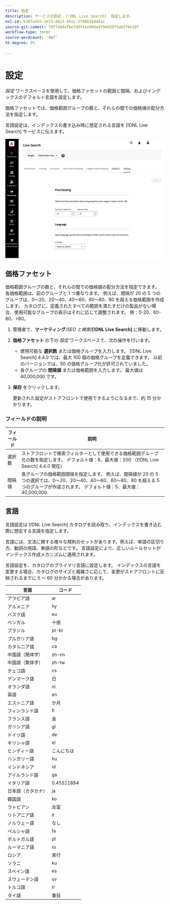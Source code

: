 ```yaml
---
title: 設定
description: サービスの設定  [!DNL Live Search]  指定します。
exl-id: 6387a365-7e23-4023-95ac-27908164d81c
source-git-commit: 70ff444afbe7ddf41e966e479e03975a02f4e10f
workflow-type: tm+mt
source-wordcount: '467'
ht-degree: 0%

---
```


# 設定

*設定* ワークスペースを使用して、価格ファセットの範囲と間隔、およびインデックスのデフォルト言語を設定します。

価格ファセットでは、価格範囲グループの数と、それらの間での価格値の配分方法を指定します。

言語設定は、インデックスの書き込み時に想定される言語を [!DNL Live Search] サービスに伝えます。

![&#x200B; 設定 &#x200B;](assets/settings.png)

## 価格ファセット

価格範囲グループの数と、それらの間での価格値の配分方法を指定できます。 各価格範囲は、前のグループと 1 つ重なります。 例えば、間隔が 20 の 5 つのグループは、0～20、20～40、40～60、60～80、80 を超える価格範囲を作成します。 カタログに、定義されたすべての範囲を満たすだけの製品がない場合、使用可能なグループの表示はそれに応じて調整されます。 例：0-20、60-80、>80。

1. 管理者で、**マーケティング**/*SEO と検索*/**[!DNL Live Search]** に移動します。
1. **価格ファセット** の下の *設定* ワークスペースで、次の操作を行います。
   * 使用可能な **選択数** または価格グループを入力します。 [!DNL Live Search] 4.4.0 では、最大 100 個の価格グループを定義できます。 以前のバージョンでは、50 の価格グループ化が許可されていました。
   * 各グループの **間隔値** または価格範囲を入力します。 最大値は 40,000,000 です。
1. **保存** をクリックします。

   更新された設定がストアフロントで使用できるようになるまで、約 15 分かかります。

### フィールドの説明

| フィールド | 説明 |
|--- |--- |
| 選択数 | ストアフロントで検索フィルターとして使用できる価格範囲グループ化の数を指定します。 デフォルト値：8、最大値：100 （[!DNL Live Search] 4.4.0 現在） |
| 間隔値 | 各グループの価格範囲間隔を指定します。 例えば、間隔値が 20 の 5 つの選択では、0～20、20～40、40～60、60～80、80 を超える 5 つのグループが作成されます。 デフォルト値：5、最大値：40,000,000 |

## 言語

言語設定は [!DNL Live Search] カタログを読み取り、インデックスを書き込む際に想定する言語を指定します。

言語には、文法に関する様々な規則のセットがあります。例えば、単語の区切り方、動詞の用語、単語の形などです。
言語設定により、正しいルールセットがインデックス作成メカニズムに適用されます。

言語設定を、カタログのプライマリ言語に設定します。 インデックスの言語を変更する場合、カタログのサイズと複雑さに応じて、変更がストアフロントに反映されるまでに 5 ～ 60 分かかる場合があります。

| 言語 | コード |
|----|----|
| アラビア語 | ar |
| アルメニア | hy |
| バスク語 | eu |
| ベンガル | 十億 |
| ブラジル | pt-br |
| ブルガリア語 | bg |
| カタルニア語 | ca |
| 中国語（簡体字） | zh-cn |
| 中国語（繁体字） | zh-tw |
| チェコ語 | cs |
| デンマーク語 | 日 |
| オランダ語 | nl |
| 英語 | en |
| エストニア語 | か月 |
| フィンランド語 | fi |
| フランス語 | 金 |
| ガリシア語 | gl |
| ドイツ語 | de |
| ギリシャ語 | el |
| ヒンディー語 | こんにちは |
| ハンガリー語 | hu |
| インドネシア | id |
| アイルランド語 | ga |
| イタリア語 | 0.45511884 |
| 日本語（カタカナ） | ja |
| 韓国語 | ko |
| ラトビアン | 左室 |
| リトアニア語 | lt |
| ノルウェー語 | なし |
| ペルシャ語 | fa |
| ポルトガル語 | pt |
| ルーマニア語 | ro |
| ロシア | 実行 |
| ソラニ | ku |
| スペイン語 | es |
| スウェーデン語 | sv |
| トルコ語 | tr |
| タイ語 | 番目 |
